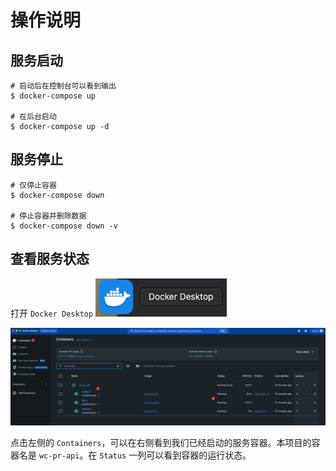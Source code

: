 # 操作说明

## 服务启动

```shell
# 启动后在控制台可以看到输出
$ docker-compose up

# 在后台启动
$ docker-compose up -d
```

## 服务停止

```shell
# 仅停止容器
$ docker-compose down

# 停止容器并删除数据
$ docker-compose down -v
```

## 查看服务状态

打开 `Docker Desktop` ![](Xnip2024-01-27_23-38-48.png)

![image-20240127234006380](image-20240127234006380.png)

点击左侧的 `Containers`，可以在右侧看到我们已经启动的服务容器。本项目的容器名是 `wc-pr-api`。在 `Status` 一列可以看到容器的运行状态。